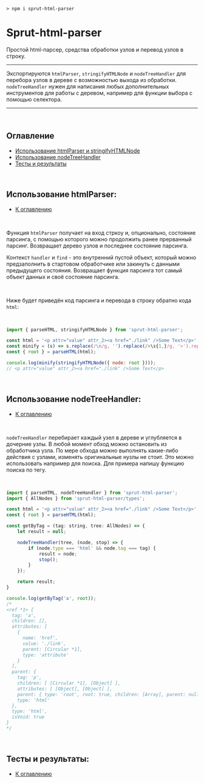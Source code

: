 ```
> npm i sprut-html-parser
```

# Sprut-html-parser

Простой html-парсер, средства обработки узлов и перевод узлов в строку.

---

Экспортируются `htmlParser`, `stringifyHTMLNode` и `nodeTreeHandler` для перебора узлов в дереве с возможностью выхода из обработки. `nodeTreeHandler` нужен для написания любых дополнительных инструментов для работы с деревом, например для функции выбора с помощью селектора.

---

<br>

## <span id="contents">Оглавление</span>

- [Использование htmlParser и stringifyHTMLNode](#html-parser)
- [Использование nodeTreeHandler](#node-tree-handler)
- [Тесты и результаты](#test-results)

<br>

## <span id="html-parser">Использование htmlParser:</span>

- [К оглавлению](#contents)

<br>

Функция `htmlParser` получает на вход стркоу и, опционально, состояние парсинга, с помощью которого можно продолжить ранее прерванный парсинг. Возвращает дерево узлов и последнее состояние парсинга.

Контекст `handler` и `find` - это внутренний пустой объект, который можно предзаполнить в стартовом обработчике или закинуть с данными предыдущего состояния.
Возвращает функция парсинга тот самый объект данных и своё состояние парсинга.

<br>

Ниже будет приведён код парсинга и перевода в строку обратно кода `html`:

<br>

```js
import { parseHTML, stringifyHTMLNode } from 'sprut-html-parser';

const html = '<p attr="value" attr_2><a href="./link" />Some Text</p>';
const minify = (s) => s.replace(/\n/g, '').replace(/>\s{1,}/g, '>').replace(/\s{1,}</g, '<').replace(/\s+/g, ' ');
const { root } = parseHTML(html);

console.log(minify(stringifyHTMLNode({ node: root })));
// <p attr="value" attr_2><a href="./link" />Some Text</p>
```

<br>

## <span id="node-tree-handler">Использование nodeTreeHandler:</span>

- [К оглавлению](#contents)

<br>

`nodeTreeHandler` перебирает каждый узел в дереве и углубляется в дочерние узлы. В любой момент обход можно остановить из обработчика узла. По мере обхода можно выполнять какие-либо действия с узлами, изменять оригинальные нузлы не стоит. Это можно использовать например для поиска. Для примера напишу функцию поиска по тегу.

<br>

```js
import { parseHTML, nodeTreeHandler } from 'sprut-html-parser';
import { AllNodes } from 'sprut-html-parser/types';

const html = '<p attr="value" attr_2><a href="./link" />Some Text</p>';
const { root } = parseHTML(html);

const getByTag = (tag: string, tree: AllNodes) => {
    let result = null;

    nodeTreeHandler(tree, (node, stop) => {
        if (node.type === 'html' && node.tag === tag) {
            result = node;
            stop();
        }
    });

    return result;
}

console.log(getByTag('a', root));
/*
<ref *1> {
  tag: 'a',
  children: [],
  attributes: [
    {
      name: 'href',
      value: './link',
      parent: [Circular *1],
      type: 'attribute'
    }
  ],
  parent: {
    tag: 'p',
    children: [ [Circular *1], [Object] ],
    attributes: [ [Object], [Object] ],
    parent: { type: 'root', root: true, children: [Array], parent: null },
    type: 'html'
  },
  type: 'html',
  isVoid: true
}
*/
```

<br>

## <span id="test-results">Тесты и результаты:</span>

- [К оглавлению](#contents)

<br>